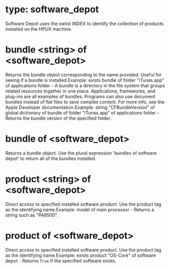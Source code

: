 # type: software_depot

Software Depot uses the swlist INDEX to identify the collection of products installed on the HPUX machine.

# bundle &lt;string&gt; of &lt;software_depot&gt;

Returns the bundle object corresponding to the name provided. Useful for seeing if a bundle is installed.Example: exists bundle of folder &quot;iTunes.app&quot; of applications folder - A bundle is a directory in the file system that groups related resources together in one place. Applications, frameworks, and plug-ins are all examples of bundles. Programs can also use document bundles instead of flat files to save complex content. For more info, see the Apple Developer documentation.Example: string &quot;CFBundleVersion&quot; of global dictionary of bundle of folder &quot;iTunes.app&quot; of applications folder - Returns the bundle version of the specified folder.

# bundle of &lt;software_depot&gt;

Returns a bundle object. Use the plural expression &#39;bundles of software depot&#39; to return all of the bundles installed.

# product &lt;string&gt; of &lt;software_depot&gt;

Direct access to specified installed software product. Use the product tag as the identifying name.Example: model of main processor - Returns a string such as &quot;PA8500&quot;.

# product of &lt;software_depot&gt;

Direct access to specified installed software product. Use the product tag as the identifying name.Example: exists product &quot;OS-Core&quot; of software depot - Returns `True` if the specified software exists.

